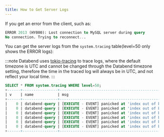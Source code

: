 ```yaml
---
title: How to Get Server Logs
---
```


If you get an error from the client, such as:

```sql
ERROR 2013 (HY000): Lost connection to MySQL server during query
No connection. Trying to reconnect...
```

You can get the server logs from the `system.tracing` table(level=50 only shows the ERROR logs):

:::note
Databend uses [tokio-tracing](https://github.com/tokio-rs/tracing) to trace logs, where the default timezone is UTC and cannot be changed through the Databend timezone setting, therefore the time in the traced log will always be in UTC, and not reflect your local time.
:::

```sql
SELECT * FROM system.tracing WHERE level=50;
+------+----------------+----------------------------------------------------------------------------------------------------------------------------------+-------+----------+--------+-------------------------------------+
| v    | name           | msg                                                                                                                              | level | hostname | pid    | time                                |
+------+----------------+----------------------------------------------------------------------------------------------------------------------------------+-------+----------+--------+-------------------------------------+
|    0 | databend-query | [EXECUTE - EVENT] panicked at 'index out of bounds: the len is 1 but the index is 1', common/datablocks/src/data_block.rs:104:17 |    50 | thinkpad | 646495 | 2021-11-17T03:31:27.656710495+00:00 |
|    0 | databend-query | [EXECUTE - EVENT] panicked at 'index out of bounds: the len is 1 but the index is 1', common/datablocks/src/data_block.rs:104:17 |    50 | thinkpad | 646495 | 2021-11-17T03:31:27.703538995+00:00 |
|    0 | databend-query | [EXECUTE - EVENT] panicked at 'index out of bounds: the len is 1 but the index is 1', common/datablocks/src/data_block.rs:104:17 |    50 | thinkpad | 646495 | 2021-11-17T03:31:27.755246715+00:00 |
|    0 | databend-query | [EXECUTE - EVENT] panicked at 'index out of bounds: the len is 1 but the index is 1', common/datablocks/src/data_block.rs:104:17 |    50 | thinkpad | 646495 | 2021-11-17T03:31:51.861038285+00:00 |
|    0 | databend-query | [EXECUTE - EVENT] panicked at 'index out of bounds: the len is 1 but the index is 1', common/datablocks/src/data_block.rs:104:17 |    50 | thinkpad | 646495 | 2021-11-17T03:31:51.912497882+00:00 |
|    0 | databend-query | [EXECUTE - EVENT] panicked at 'index out of bounds: the len is 1 but the index is 1', common/datablocks/src/data_block.rs:104:17 |    50 | thinkpad | 646495 | 2021-11-17T03:31:51.956650623+00:00 |
+------+----------------+----------------------------------------------------------------------------------------------------------------------------------+-------+----------+--------+-------------------------------------+
```
